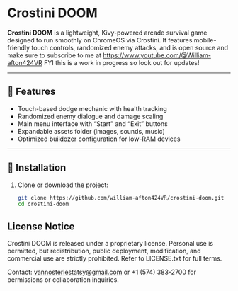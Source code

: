 # Crostini DOOM

**Crostini DOOM** is a lightweight, Kivy-powered arcade survival game designed to run smoothly on ChromeOS via Crostini. It features mobile-friendly touch controls, randomized enemy attacks, and is open source and make sure to subscribe to me at https://www.youtube.com/@William-afton424VR FYI this is a work in progress so look out for updates!

---

## 🧪 Features

- Touch-based dodge mechanic with health tracking
- Randomized enemy dialogue and damage scaling
- Main menu interface with “Start” and “Exit” buttons
- Expandable assets folder (images, sounds, music)
- Optimized buildozer configuration for low-RAM devices

---

## 🚀 Installation

1. Clone or download the project:
   ```bash
   git clone https://github.com/william-afton424VR/crostini-doom.git
   cd crostini-doom
## License Notice

Crostini DOOM is released under a proprietary license. Personal use is permitted, but redistribution, public deployment, modification, and commercial use are strictly prohibited. Refer to LICENSE.txt for full terms.

Contact: vannosterlestatsy@gmail.com or +1 (574) 383-2700 for permissions or collaboration inquiries.
